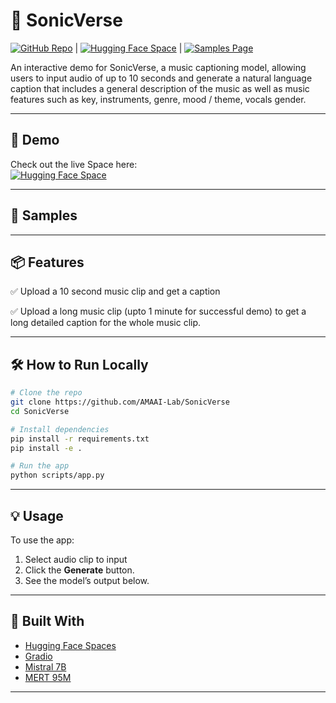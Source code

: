 
# 🎼 SonicVerse

[![GitHub Repo](https://img.shields.io/badge/GitHub-Repo-blue?logo=github)](https://github.com/amaai-lab/sonicverse) | [![Hugging Face Space](https://img.shields.io/badge/HuggingFace-Space-blue?logo=huggingface)](https://huggingface.co/spaces/amaai-lab/SonicVerse) | [![Samples Page](https://img.shields.io/badge/Samples-Page-blue?logo=github)](https://amaai-lab.github.io/SonicVerse/)

An interactive demo for SonicVerse, a music captioning model, allowing users to input audio of up to 10 seconds and generate a natural language caption
that includes a general description of the music as well as music features such as key, instruments, genre, mood / theme, vocals gender.

---

## 🚀 Demo

Check out the live Space here:  
[![Hugging Face Space](https://img.shields.io/badge/HuggingFace-Space-blue?logo=huggingface)](https://huggingface.co/spaces/amaai-lab/SonicVerse)

---

## 🚀 Samples


---

## 📦 Features

✅ Upload a 10 second music clip and get a caption

✅ Upload a long music clip (upto 1 minute for successful demo) to get a long detailed caption for the whole music clip.

---

## 🛠️ How to Run Locally

```bash
# Clone the repo
git clone https://github.com/AMAAI-Lab/SonicVerse
cd SonicVerse

# Install dependencies
pip install -r requirements.txt
pip install -e .

# Run the app
python scripts/app.py
```

---

<!-- ## 📂 File Structure

```
.
├── app.py               # Web app file
├── requirements.txt     # Python dependencies
├── environment.yml      # Conda environment
├── README.md            # This file
└── src/sonicverse       # Source 
```

--- -->

## 💡 Usage

To use the app:
1. Select audio clip to input 
2. Click the **Generate** button.
3. See the model’s output below.

---

## 🧹 Built With

- [Hugging Face Spaces](https://huggingface.co/spaces)
- [Gradio](https://gradio.app/)
- [Mistral 7B](https://huggingface.co/mistralai/Mistral-7B-v0.1)
- [MERT 95M](https://huggingface.co/m-a-p/MERT-v1-95M)
---

<!-- ## ✨ Acknowledgements

- [Model authors or papers you built on]
- [Contributors or collaborators]

---

## 📜 License

This project is licensed under the MIT License / Apache 2.0 / Other.
 -->
